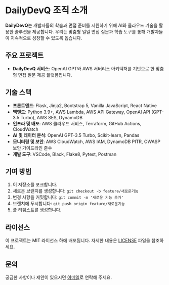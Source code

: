 # DailyDevQ 조직 소개

**DailyDevQ**는 개발자들의 학습과 면접 준비를 지원하기 위해 AI와 클라우드 기술을 활용한 솔루션을 제공합니다. 우리는 맞춤형 일일 면접 질문과 학습 도구를 통해 개발자들이 지속적으로 성장할 수 있도록 돕습니다.

## 주요 프로젝트

- **DailyDevQ 서비스**: OpenAI GPT와 AWS 서버리스 아키텍처를 기반으로 한 맞춤형 면접 질문 제공 플랫폼입니다.

## 기술 스택

- **프론트엔드**: Flask, Jinja2, Bootstrap 5, Vanilla JavaScript, React Native
- **백엔드**: Python 3.9+, AWS Lambda, AWS API Gateway, OpenAI API (GPT-3.5 Turbo), AWS SES, DynamoDB
- **인프라 및 배포**: AWS 클라우드 서비스, Terraform, GitHub Actions, CloudWatch
- **AI 및 데이터 분석**: OpenAI GPT-3.5 Turbo, Scikit-learn, Pandas
- **모니터링 및 보안**: AWS CloudWatch, AWS IAM, DynamoDB PITR, OWASP 보안 가이드라인 준수
- **개발 도구**: VSCode, Black, Flake8, Pytest, Postman

## 기여 방법

1. 이 저장소를 포크합니다.
2. 새로운 브랜치를 생성합니다: `git checkout -b feature/새로운기능`
3. 변경 사항을 커밋합니다: `git commit -m '새로운 기능 추가'`
4. 브랜치에 푸시합니다: `git push origin feature/새로운기능`
5. 풀 리퀘스트를 생성합니다.

## 라이선스

이 프로젝트는 MIT 라이선스 하에 배포됩니다. 자세한 내용은 [LICENSE](./LICENSE) 파일을 참조하세요.

## 문의

궁금한 사항이나 제안이 있으시면 [이메일](mailto:dailydevq@gmail.com)로 연락해 주세요. 
